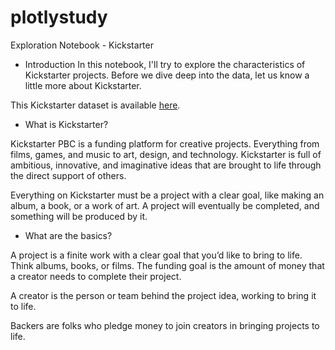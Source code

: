 # plotlystudy
Exploration Notebook - Kickstarter

- Introduction 
In this notebook, I'll try to explore the characteristics of Kickstarter projects. Before we dive deep into the data, let us know a little more about Kickstarter.

This Kickstarter dataset is available [here](https://drive.google.com/open?id=1Q0bxHVsNlUOU5suxGj2MULeUzPCbJYmh).

- What is Kickstarter?

Kickstarter PBC is a funding platform for creative projects. Everything from films, games, and music to art, design, and technology. Kickstarter is full of ambitious, innovative, and imaginative ideas that are brought to life through the direct support of others.

Everything on Kickstarter must be a project with a clear goal, like making an album, a book, or a work of art. A project will eventually be completed, and something will be produced by it.

- What are the basics?

A project is a finite work with a clear goal that you’d like to bring to life. Think albums, books, or films. The funding goal is the amount of money that a creator needs to complete their project.

A creator is the person or team behind the project idea, working to bring it to life.

Backers are folks who pledge money to join creators in bringing projects to life.

